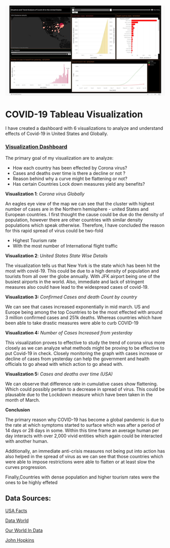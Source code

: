 ![](https://github.com/Gonnuru/COVID19_Tableau/blob/master/dashboard_screenshot.jpg)

# COVID-19 Tableau Visualization

I have created a dashboard with 6 visualizations to analyze and understand effects of Covid-19 in United States and Globally. 

### [Visualization Dashboard](https://public.tableau.com/profile/sampath.gonnuru#!/vizhome/Covid-19_15891658031180/Covid-19dashboard?publish=yes)

The primary goal of my visualization are to analyze: 

- How each country has been effected by Corona virus? 
- Cases and deaths over time is there a decline or not ?
- Reason behind why a curve might be flattening or not?
- Has certain Countries Lock down measures yield any benefits?
 

**Visualization 1**: *Corona virus Globally*

An eagles eye view of the map we can see that the cluster with highest number of cases are in the Northern hemisphere - united States and European countries. I first thought the cause could be due do the density of population, however there are other countries with similar density populations which speak otherwise. Therefore, I have concluded the reason for this rapid spread of virus could be two-fold

- Highest Tourism rate
- With the most number of International flight traffic
 

**Visualization 2**: *United States State Wise Details*

The visualization tells us that New York is the state which has been hit the most with covid-19. This could be due to a high density of population and tourists from all over the globe annually. With JFK airport being one of the busiest airports in the world. Also, immediate and lack of stringent measures also could have lead to the widespread cases of covid-19.

 

**Visualization 3:** *Confirmed Cases and death Count by country*

We can see that cases increased exponentially in mid march. US and Europe being among the top Countries to be the most effected with around 3 million confirmed cases and 251k deaths. Whereas countries which have been able to take drastic measures were able to curb COVID-19

 

**Visualization 4:** *Number of Cases Increased from yesterday*

This visualization proves to effective to study the trend of corona virus more closely as we can analyze what methods might be proving to be effective to put Covid-19 in check. Closely monitoring the graph with cases increase or decline of cases from yesterday can help the government and health officials to go ahead with which action to go ahead with. 

 

**Visualization 5:** *Cases and deaths over time (USA)*

We can observe that difference rate in cumulative cases show flattening. Which could possibly pertain to a decrease in spread of virus. This could be plausable due to the Lockdown measure which have been taken in the month of March. 

 
**Conclusion**

The primary reason why COVID-19 has become a global pandemic is due to the rate at which symptoms started to surface which was after a period of 14 days or 28 days in some. Within this time frame an average human per day interacts with over 2,000 vivid entities which again could be interacted with another human.

Additionally, an immediate anti-crisis measures not being put into action has also helped in the spread of virus as we can see that those countries which were able to impose restrictions were able to flatten or at least slow the curves progression.  

Finally,Countries with dense population and higher tourism rates were the ones to be highly effeted

 

## Data Sources:

[USA Facts](https://usafacts.org/visualizations/coronavirus-covid-19-spread-map/)

[Data World](https://data.world/covid-19-data-resource-hub)

[Our World In Data](https://ourworldindata.org/coronavirus-data)

[John Hopkins](https://data.world/associatedpress/johns-hopkins-coronavirus-case-tracker)


